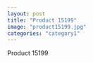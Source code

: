 ```yaml
---
layout: post
title: "Product 15199"
image: "product15199.jpg"
categories: "category1"
---
```

Product 15199
